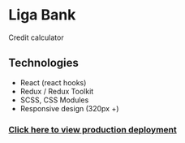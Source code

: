 # Liga Bank

Credit calculator

## Technologies

- React (react hooks)
- Redux / Redux Toolkit
- SCSS, CSS Modules
- Responsive design (320px +)

### [Click here to view production deployment](https://ageeva-liga-bank.vercel.app/)
